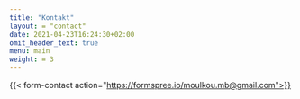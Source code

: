 ```yaml
---
title: "Kontakt"
layout: = "contact"
date: 2021-04-23T16:24:30+02:00
omit_header_text: true
menu: main
weight: = 3
---
```



{{< form-contact action="https://formspree.io/moulkou.mb@gmail.com">}}